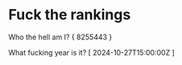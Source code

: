 # Fuck the rankings

Who the hell am I?
{ 8255443 }

What fucking year is it?
[ 2024-10-27T15:00:00Z ]
